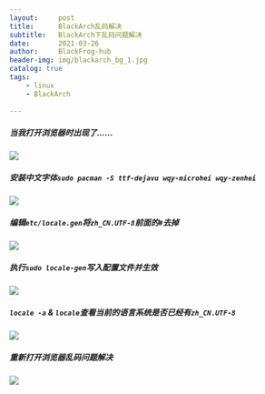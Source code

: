 ```yaml
---
layout:     post
title:      BlackArch乱码解决
subtitle:   BlackArch下乱码问题解决
date:       2021-03-26
author:     BlackFrog-hub
header-img: img/blackarch_bg_1.jpg
catalog: true
tags:
    - linux
    - BlackArch
      
---
```


#####  当我打开浏览器时出现了......
![](http://blackfrog.top/img/blackarch_luanma_1.png)
##### 安装中文字体`sudo pacman -S ttf-dejavu wqy-microhei wqy-zenhei`
![](http://blackfrog.top/img/blackarch_luanma_2.png)
##### 编辑`etc/locale.gen`将`zh_CN.UTF-8`前面的`#`去掉
![](http://blackfrog.top/img/blackarch_luanma_3.png)
##### 执行`sudo locale-gen`写入配置文件并生效
![](http://blackfrog.top/img/blackarch_luanma_4.png)
##### `locale -a` & `locale`查看当前的语言系统是否已经有`zh_CN.UTF-8`
![](http://blackfrog.top/img/blackarch_luanma_5.png)
##### 重新打开浏览器乱码问题解决
![](http://blackfrog.top/img/blackarch_luanma_6.png)
